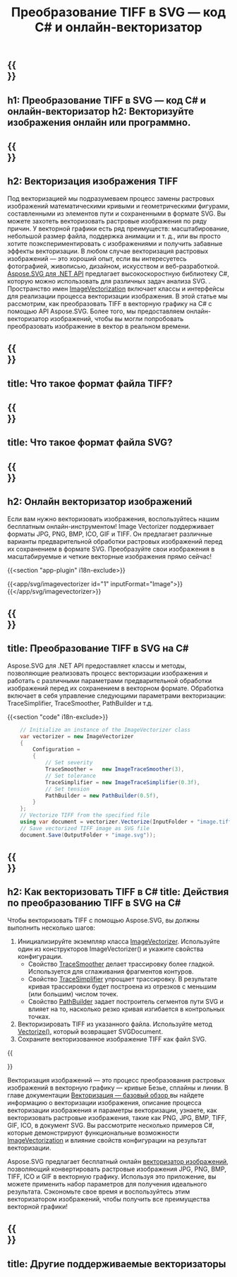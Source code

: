 ﻿---
translation: true
template: /templates/_template-vectorization-child.md
title: Преобразование TIFF в SVG — код C# и онлайн-векторизатор
description: TIFF в вектор на C#. Преобразуйте TIFF в SVG и получите все преимущества векторной графики. Попробуйте онлайн векторизатор изображений бесплатно!
url: /net/vectorization/tiff-to-svg/
family: svg
platformtag: net
feature: vectorization
informat: TIFF
outformat: SVG
---

{{<section banner>}}
---
h1: Преобразование TIFF в SVG — код C# и онлайн-векторизатор
h2: Векторизуйте изображения онлайн или программно.
---

{{<section overview>}}
---
h2: Векторизация изображения TIFF
---

Под векторизацией мы подразумеваем процесс замены растровых изображений математическими кривыми и геометрическими фигурами, составленными из элементов пути и сохраненными в формате SVG. Вы можете захотеть векторизовать растровые изображения по ряду причин. У векторной графики есть ряд преимуществ: масштабирование, небольшой размер файла, поддержка анимации и т. д., или вы просто хотите поэкспериментировать с изображениями и получить забавные эффекты векторизации. В любом случае векторизация растровых изображений — это хороший опыт, если вы интересуетесь фотографией, живописью, дизайном, искусством и веб-разработкой.<br>
[Aspose.SVG для .NET API](https://products.aspose.com/svg/{{lang.url-fragment}}net/) предлагает высокоскоростную библиотеку C#, которую можно использовать для различных задач анализа SVG. . Пространство имен [ImageVectorization](https://reference.aspose.com/svg/net/aspose.svg.imagevectorization/) включает классы и интерфейсы для реализации процесса векторизации изображения. В этой статье мы рассмотрим, как преобразовать TIFF в векторную графику на C# с помощью API Aspose.SVG. Более того, мы предоставляем онлайн-векторизатор изображений, чтобы вы могли попробовать преобразовать изображение в вектор в реальном времени.

{{<section input-file>}}
---
title: Что такое формат файла TIFF?
---

{{<section output-file>}}
---
title: Что такое формат файла SVG?
---

{{<section plagin-text>}}
---
h2: Онлайн векторизатор изображений
---

Если вам нужно векторизовать изображения, воспользуйтесь нашим бесплатным онлайн-инструментом! Image Vectorizer поддерживает форматы JPG, PNG, BMP, ICO, GIF и TIFF. Он предлагает различные варианты предварительной обработки растровых изображений перед их сохранением в формате SVG. Преобразуйте свои изображения в масштабируемые и четкие векторные изображения прямо сейчас!

{{<section "app-plugin" i18n-exclude>}}

{{<app/svg/imagevectorizer id="1" inputFormat="Image">}}{{</app/svg/imagevectorizer>}} 

{{<section code-text>}}
---
title: Преобразование TIFF в SVG на C#
---

Aspose.SVG для .NET API предоставляет классы и методы, позволяющие реализовать процесс векторизации изображения и работать с различными параметрами предварительной обработки изображений перед их сохранением в векторном формате. Обработка включает в себя управление следующими параметрами векторизации: TraceSimplifier, TraceSmoother, PathBuilder и т.д.

{{<section "code" i18n-exclude>}}

```cs       
	// Initialize an instance of the ImageVectorizer class
    var vectorizer = new ImageVectorizer
    {
        Configuration = 
		{
			// Set severity
			TraceSmoother =   new ImageTraceSmoother(3),
			// Set tolerance
			TraceSimplifier = new ImageTraceSimplifier(0.3f),
			// Set tension
        	PathBuilder = new PathBuilder(0.5f),
		}
    };
    // Vectorize TIFF from the specified file
	using var document = vectorizer.Vectorize(InputFolder + "image.tiff");
    // Save vectorized TIFF image as SVG file 
	document.Save(OutputFolder + "image.svg"));
```

{{<section steps>}}
---
h2: Как векторизовать TIFF в C#
title: Действия по преобразованию TIFF в SVG на C#
---

Чтобы векторизовать TIFF с помощью Aspose.SVG, вы должны выполнить несколько шагов:
1. Инициализируйте экземпляр класса [ImageVectorizer](https://reference.aspose.com/svg/net/aspose.svg.imagevectorization/imagevectorizer/). Используйте один из конструкторов ImageVectorizer() и укажите свойства конфигурации.
    - Свойство [TraceSmoother](https://reference.aspose.com/svg/net/aspose.svg.imagevectorization/imagevectorizerconfiguration/tracesmoother/) делает трассировку более гладкой. Используется для сглаживания фрагментов контуров.
    - Свойство [TraceSimplifier](https://reference.aspose.com/svg/net/aspose.svg.imagevectorization/imagevectorizerconfiguration/tracesimplifier/) упрощает трассировку. В результате кривая трассировки будет построена из отрезков с меньшим (или большим) числом точек.
    - Свойство [PathBuilder](https://reference.aspose.com/svg/net/aspose.svg.imagevectorization/imagevectorizerconfiguration/pathbuilder/) задает построитель сегментов пути SVG и влияет на то, насколько резко кривая изгибается в контрольных точках.
1. Векторизировать TIFF из указанного файла. Используйте метод [Vectorize()](https://reference.aspose.com/svg/net/aspose.svg.imagevectorization/imagevectorizer/vectorize/), который возвращает SVGDocument.
1. Сохраните векторизованное изображение TIFF как файл SVG.



{{<section documentation>}}

Векторизация изображений — это процесс преобразования растровых изображений в векторную графику — кривые Безье, сплайны и линии. В главе документации <a href="https://docs.aspose.com/svg/net/how-to-work-with-aspose-svg-api/vectorization/" target="_blank">Векторизация — базовый обзор </a> вы найдете информацию о векторизации изображения, описание процесса векторизации изображения и параметры векторизации, узнаете, как векторизовать растровые изображения, такие как PNG, JPG, BMP, TIFF, GIF, ICO, в документ SVG. Вы рассмотрите несколько примеров C#, которые демонстрируют функциональные возможности [ImageVectorization](https://reference.aspose.com/svg/net/aspose.svg.imagevectorization/) и влияние свойств конфигурации на результат векторизации.

Aspose.SVG предлагает бесплатный онлайн [векторизатор изображений](https://products.aspose.app/svg/image-vectorization), позволяющий конвертировать растровые изображения JPG, PNG, BMP, TIFF, ICO и GIF в векторную графику. Используя это приложение, вы можете применить набор параметров для получения идеального результата. Сэкономьте свое время и воспользуйтесь этим векторизатором изображений, чтобы получить все преимущества векторной графики!

{{<section other-vectorizers>}}
---
title: Другие поддерживаемые векторизаторы
---